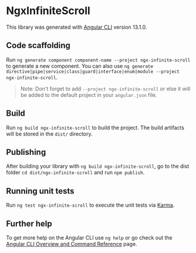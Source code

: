 # NgxInfiniteScroll

This library was generated with [Angular CLI](https://github.com/angular/angular-cli) version 13.1.0.

## Code scaffolding

Run `ng generate component component-name --project ngx-infinite-scroll` to generate a new component. You can also use `ng generate directive|pipe|service|class|guard|interface|enum|module --project ngx-infinite-scroll`.

> Note: Don't forget to add `--project ngx-infinite-scroll` or else it will be added to the default project in your `angular.json` file.

## Build

Run `ng build ngx-infinite-scroll` to build the project. The build artifacts will be stored in the `dist/` directory.

## Publishing

After building your library with `ng build ngx-infinite-scroll`, go to the dist folder `cd dist/ngx-infinite-scroll` and run `npm publish`.

## Running unit tests

Run `ng test ngx-infinite-scroll` to execute the unit tests via [Karma](https://karma-runner.github.io).

## Further help

To get more help on the Angular CLI use `ng help` or go check out the [Angular CLI Overview and Command Reference](https://angular.io/cli) page.
